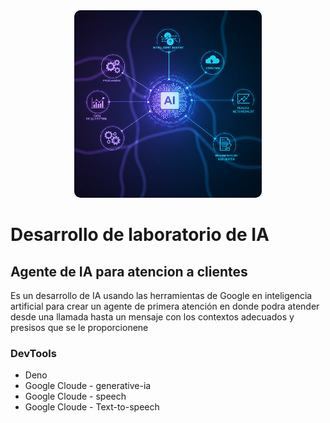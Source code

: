  
<div style="text-align: center; margin-top: 3rem;">
    <img src="ia.png" alt="Logo del proyecto" width="300" height="300" style="border-radius: 10px;">
</div>

# Desarrollo de laboratorio de IA

## Agente de IA para atencion a clientes

Es un desarrollo de IA usando las herramientas de Google en inteligencia artificial para crear un 
agente de primera atención en donde podra atender desde una llamada hasta un mensaje con los contextos adecuados y presisos que se le proporcionene


### DevTools

- Deno
- Google Cloude - generative-ia
- Google Cloude - speech
- Google Cloude - Text-to-speech


